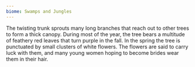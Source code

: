```yaml
---
biome: Swamps and Jungles
---
```

The twisting trunk sprouts many long branches that reach out to other trees to form a thick canopy. During most of the year, the tree bears a multitude of feathery red leaves that turn purple in the fall. In the spring the tree is punctuated by small clusters of white flowers. The flowers are said to carry luck with them, and many young women hoping to become brides wear them in their hair. 

